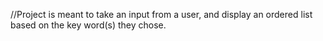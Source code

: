 //Project is meant to take an input from a user, and display an ordered list based on the key word(s) they chose. 